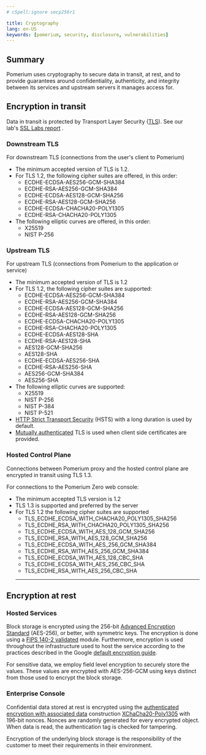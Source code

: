 ```yaml
---
# cSpell:ignore secp256r1

title: Cryptography
lang: en-US
keywords: [pomerium, security, disclosure, vulnerabilities]
---
```


## Summary[](https://www.pomerium.com/docs/internals/cryptography#summary)

Pomerium uses cryptography to secure data in transit, at rest, and to provide guarantees around confidentiality, authenticity, and integrity between its services and upstream servers it manages access for.

## Encryption in transit[](https://www.pomerium.com/docs/internals/cryptography#encryption-in-transit)

Data in transit is protected by Transport Layer Security ([TLS](https://en.wikipedia.org/wiki/Transport_Layer_Security)). See our lab's [SSL Labs report](https://www.ssllabs.com/ssltest/analyze.html?d=authenticate.demo.pomerium.com&latest) .

### Downstream TLS[](https://www.pomerium.com/docs/internals/cryptography#downstream-tls)

For downstream TLS (connections from the user's client to Pomerium)

- The minimum accepted version of TLS is 1.2.
- For TLS 1.2, the following cipher suites are offered, in this order:
  - ECDHE-ECDSA-AES256-GCM-SHA384
  - ECDHE-RSA-AES256-GCM-SHA384
  - ECDHE-ECDSA-AES128-GCM-SHA256
  - ECDHE-RSA-AES128-GCM-SHA256
  - ECDHE-ECDSA-CHACHA20-POLY1305
  - ECDHE-RSA-CHACHA20-POLY1305
- The following elliptic curves are offered, in this order:
  - X25519
  - NIST P-256

### Upstream TLS[](https://www.pomerium.com/docs/internals/cryptography#upstream-tls)

For upstream TLS (connections from Pomerium to the application or service)

- The minimum accepted version of TLS is 1.2
- For TLS 1.2, the following cipher suites are supported:
  - ECDHE-ECDSA-AES256-GCM-SHA384
  - ECDHE-RSA-AES256-GCM-SHA384
  - ECDHE-ECDSA-AES128-GCM-SHA256
  - ECDHE-RSA-AES128-GCM-SHA256
  - ECDHE-ECDSA-CHACHA20-POLY1305
  - ECDHE-RSA-CHACHA20-POLY1305
  - ECDHE-ECDSA-AES128-SHA
  - ECDHE-RSA-AES128-SHA
  - AES128-GCM-SHA256
  - AES128-SHA
  - ECDHE-ECDSA-AES256-SHA
  - ECDHE-RSA-AES256-SHA
  - AES256-GCM-SHA384
  - AES256-SHA
- The following elliptic curves are supported:
  - X25519
  - NIST P-256
  - NIST P-384
  - NIST P-521
- [HTTP Strict Transport Security](https://developer.mozilla.org/en-US/docs/Web/HTTP/Headers/Strict-Transport-Security) (HSTS) with a long duration is used by default.
- [Mutually authenticated](https://en.wikipedia.org/wiki/Mutual_authentication) TLS is used when client side certificates are provided.

### Hosted Control Plane

Connections between Pomerium proxy and the hosted control plane are encrypted in transit using TLS 1.3.

For connections to the Pomerium Zero web console:

- The minimum accepted TLS version is 1.2
- TLS 1.3 is supported and preferred by the server
- For TLS 1.2 the following cipher suites are supported
  - TLS_ECDHE_ECDSA_WITH_CHACHA20_POLY1305_SHA256
  - TLS_ECDHE_RSA_WITH_CHACHA20_POLY1305_SHA256
  - TLS_ECDHE_ECDSA_WITH_AES_128_GCM_SHA256
  - TLS_ECDHE_RSA_WITH_AES_128_GCM_SHA256
  - TLS_ECDHE_ECDSA_WITH_AES_256_GCM_SHA384
  - TLS_ECDHE_RSA_WITH_AES_256_GCM_SHA384
  - TLS_ECDHE_ECDSA_WITH_AES_128_CBC_SHA
  - TLS_ECDHE_ECDSA_WITH_AES_256_CBC_SHA
  - TLS_ECDHE_RSA_WITH_AES_256_CBC_SHA
  ***

## Encryption at rest[](https://www.pomerium.com/docs/internals/cryptography#encryption-at-rest)

### Hosted Services

Block storage is encrypted using the 256-bit [Advanced Encryption Standard](https://wikipedia.org/wiki/Advanced_Encryption_Standard) (AES-256), or better, with symmetric keys. The encryption is done using a [FIPS 140-2 validated](https://cloud.google.com/security/compliance/fips-140-2-validated?hl=en) module. Furthermore, encryption is used throughout the infrastructure used to host the service according to the practices described in the Google [default encryption guide](https://cloud.google.com/docs/security/encryption/default-encryption?hl=en#hardware).

For sensitive data, we employ field level encryption to securely store the values. These values are encrypted with AES-256-GCM using keys distinct from those used to encrypt the block storage.

### Enterprise Console

Confidential data stored at rest is encrypted using the [authenticated encryption with associated data](https://en.wikipedia.org/wiki/Authenticated_encryption) construction [XChaCha20-Poly1305](https://libsodium.gitbook.io/doc/secret-key_cryptography/aead/chacha20-poly1305/xchacha20-poly1305_construction) with 196-bit nonces. Nonces are randomly generated for every encrypted object. When data is read, the authentication tag is checked for tampering.

Encryption of the underlying block storage is the responsibility of the customer to meet their requirements in their environment.
